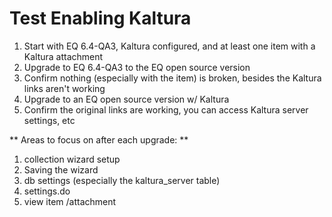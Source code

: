 # Test Enabling Kaltura

1. Start with EQ 6.4-QA3, Kaltura configured, and at least one item with a Kaltura attachment
1. Upgrade to EQ 6.4-QA3 to the EQ open source version
1. Confirm nothing (especially with the item) is broken, besides the Kaltura links aren't working
1. Upgrade to an EQ open source version w/ Kaltura
1. Confirm the original links are working, you can access Kaltura server settings, etc

** Areas to focus on after each upgrade: **

1. collection wizard setup
1. Saving the wizard
1. db settings (especially the kaltura_server table)
1. settings.do
1. view item /attachment

